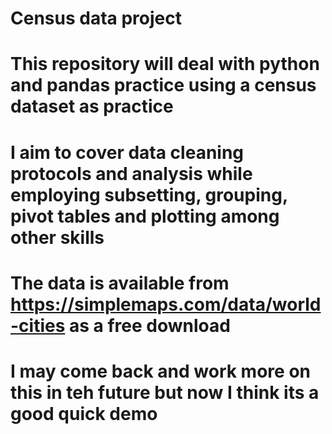 # Census data project 
# This repository will deal with python and pandas practice using a census dataset as practice
# I aim to cover data cleaning protocols and analysis while employing subsetting, grouping, pivot tables and plotting among other skills
# The data is available from https://simplemaps.com/data/world-cities as a free download 
# I may come back and work more on this in teh future but now I think its a good quick demo
